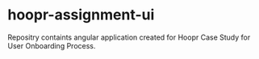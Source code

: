 # hoopr-assignment-ui
Repositry containts angular application created for Hoopr Case Study for User Onboarding Process.

